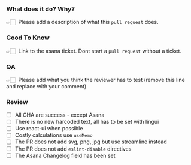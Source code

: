 ### What does it do? Why?

👉🏻 &nbsp;Please add a description of what this `pull request` does.

### Good To Know

👉🏻 &nbsp;Link to the asana ticket. Dont start a `pull request` without a ticket.

### QA

👉🏻 &nbsp;Please add what you think the reviewer has to test (remove this line and replace with your comment)

### Review

- [ ] All GHA are success - except Asana
- [ ] There is no new harcoded text, all has to be set with lingui
- [ ] Use react-ui when possible
- [ ] Costly calculations use `useMemo`
- [ ] The PR does not add svg, png, jpg but use streamline instead
- [ ] The PR does not add `eslint-disable` directives
- [ ] The Asana Changelog field has been set
